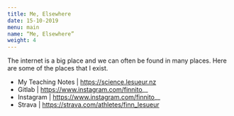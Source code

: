 ```yaml
---
title: Me, Elsewhere
date: 15-10-2019
menu: main
name: “Me, Elsewhere”
weight: 4
---
```


The internet is a big place and we can often be found in many places. Here are some of the places that I exist.

- My Teaching Notes | https://science.lesueur.nz
- Gitlab | https://www.instagram.com/finnito__
- Instagram | https://www.instagram.com/finnito__
- Strava | https://strava.com/athletes/finn_lesueur